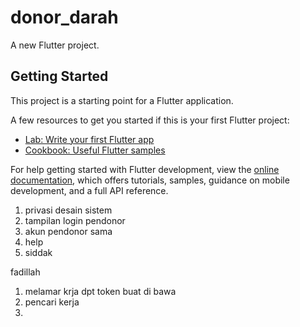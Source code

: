 # donor_darah

A new Flutter project.

## Getting Started

This project is a starting point for a Flutter application.

A few resources to get you started if this is your first Flutter project:

- [Lab: Write your first Flutter app](https://docs.flutter.dev/get-started/codelab)
- [Cookbook: Useful Flutter samples](https://docs.flutter.dev/cookbook)

For help getting started with Flutter development, view the
[online documentation](https://docs.flutter.dev/), which offers tutorials,
samples, guidance on mobile development, and a full API reference.



1. privasi desain sistem
2. tampilan login pendonor 
3. akun pendonor sama 
4. help
5. siddak


fadillah
1. melamar krja dpt token buat di bawa 
2. pencari kerja 
3. 

